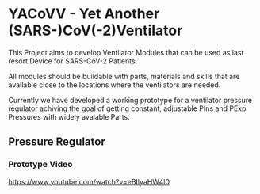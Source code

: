 # YACoVV - Yet Another (SARS-)CoV(-2)Ventilator

This Project aims to develop Ventilator Modules that can be used as last resort Device for SARS-CoV-2 Patients.

All modules should be buildable with parts, materials and skills that are available close to the locations where the ventilators are needed.

Currently we have developed a working prototype for a ventilator pressure regulator achiving the goal of getting constant, adjustable PIns and PExp Pressures with widely avalable Parts.

## Pressure Regulator
### Prototype Video
https://www.youtube.com/watch?v=eBIlyaHW4l0
